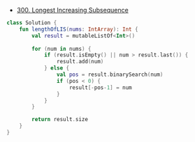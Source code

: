 - [300. Longest Increasing Subsequence](https://leetcode.com/problems/longest-increasing-subsequence/)

```kotlin
class Solution {
    fun lengthOfLIS(nums: IntArray): Int {
        val result = mutableListOf<Int>()
        
        for (num in nums) {
            if (result.isEmpty() || num > result.last()) {
                result.add(num)
            } else {
                val pos = result.binarySearch(num)
                if (pos < 0) {
                    result[-pos-1] = num
                }
            }
        } 

        return result.size
    }
}
```
